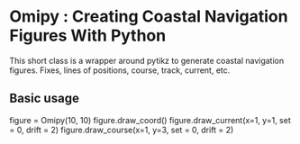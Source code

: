 # Omipy : Creating Coastal Navigation Figures With Python
This short class is a wrapper around pytikz to generate coastal navigation figures. Fixes, lines of positions, course, track, current, etc. 

## Basic usage

figure = Omipy(10, 10)
figure.draw_coord()
figure.draw_current(x=1, y=1, set = 0, drift = 2)
figure.draw_course(x=1, y=3, set = 0, drift = 2)
